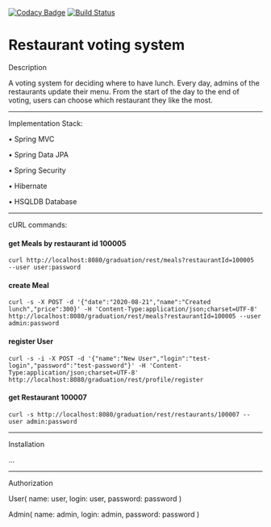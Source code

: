 [![Codacy Badge](https://app.codacy.com/project/badge/Grade/2fe90b89d1f642909e83e3bbf258e615)](https://www.codacy.com/manual/leonaugust/graduation?utm_source=github.com&amp;utm_medium=referral&amp;utm_content=leonaugust/graduation&amp;utm_campaign=Badge_Grade)
[![Build Status](https://travis-ci.org/leonaugust/graduation.svg?branch=master)](https://travis-ci.org/leonaugust/graduation)


Restaurant voting system
===============================

Description

A voting system for deciding where to have lunch. Every day, admins of the restaurants update their menu.
From the start of the day to the end of voting, users can choose which restaurant they like the most.

------------------------------

Implementation Stack:

• Spring MVC

• Spring Data JPA

• Spring Security

• Hibernate

• HSQLDB Database

------------------------------

cURL commands:

#### get Meals by restaurant id 100005
`curl http://localhost:8080/graduation/rest/meals?restaurantId=100005  --user user:password`

#### create Meal
`curl -s -X POST -d '{"date":"2020-08-21","name":"Created lunch","price":300}' -H 'Content-Type:application/json;charset=UTF-8' http://localhost:8080/graduation/rest/meals?restaurantId=100005 --user admin:password`

#### register User
`curl -s -i -X POST -d '{"name":"New User","login":"test-login","password":"test-password"}' -H 'Content-Type:application/json;charset=UTF-8' http://localhost:8080/graduation/rest/profile/register`

#### get Restaurant 100007
`curl -s http://localhost:8080/graduation/rest/restaurants/100007 --user admin:password`

------------------------------

Installation

...
    
------------------------------

Authorization

User(
name: user, login: user, password: password
)

Admin(
name: admin, login: admin, password: password
)


 
